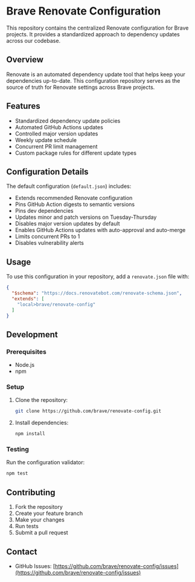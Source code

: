 # Brave Renovate Configuration

This repository contains the centralized Renovate configuration for Brave projects. It provides a standardized approach to dependency updates across our codebase.

## Overview

Renovate is an automated dependency update tool that helps keep your dependencies up-to-date. This configuration repository serves as the source of truth for Renovate settings across Brave projects.

## Features

- Standardized dependency update policies
- Automated GitHub Actions updates
- Controlled major version updates
- Weekly update schedule
- Concurrent PR limit management
- Custom package rules for different update types

## Configuration Details

The default configuration (`default.json`) includes:

- Extends recommended Renovate configuration
- Pins GitHub Action digests to semantic versions
- Pins dev dependencies
- Updates minor and patch versions on Tuesday-Thursday
- Disables major version updates by default
- Enables GitHub Actions updates with auto-approval and auto-merge
- Limits concurrent PRs to 1
- Disables vulnerability alerts

## Usage

To use this configuration in your repository, add a `renovate.json` file with:

```json
{
  "$schema": "https://docs.renovatebot.com/renovate-schema.json",
  "extends": [
    "local>brave/renovate-config"
  ]
}
```

## Development

### Prerequisites

- Node.js
- npm

### Setup

1. Clone the repository:
   ```bash
   git clone https://github.com/brave/renovate-config.git
   ```

2. Install dependencies:
   ```bash
   npm install
   ```

### Testing

Run the configuration validator:
```bash
npm test
```

## Contributing

1. Fork the repository
2. Create your feature branch
3. Make your changes
4. Run tests
5. Submit a pull request

## Contact

- GitHub Issues: [https://github.com/brave/renovate-config/issues](https://github.com/brave/renovate-config/issues)
